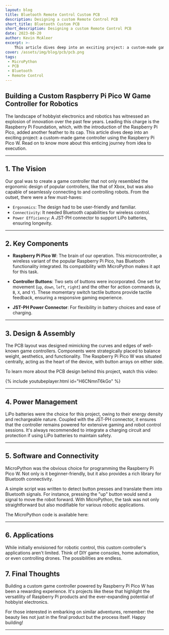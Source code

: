 ```yaml
---
layout: blog
title: Bluetooth Remote Control Custom PCB 
description: Designing a custom Remote Control PCB
short_title: Bluetooth Custom PCB
short_description: Designing a custom Remote Control PCB
date: 2023-08-20
author: Kevin McAleer
excerpt: >-
    This article dives deep into an exciting project: a custom-made game controller using the Raspberry Pi Pico W.
cover: /assets/img/blog/pcb/pcb.png
tags: 
 - MicroPython
 - PCB
 - Bluetooth
 - Remote Control
---
```


## Building a Custom Raspberry Pi Pico W Game Controller for Robotics

The landscape of hobbyist electronics and robotics has witnessed an explosion of innovation over the past few years. Leading this charge is the Raspberry Pi Foundation, which, with the introduction of the Raspberry Pi Pico, added another feather to its cap. This article dives deep into an exciting project: a custom-made game controller using the Raspberry Pi Pico W. Read on to know more about this enticing journey from idea to execution.

---

## 1. The Vision

Our goal was to create a game controller that not only resembled the ergonomic design of popular controllers, like that of Xbox, but was also capable of seamlessly connecting to and controlling robots. From the outset, there were a few must-haves:

- `Ergonomics`: The design had to be user-friendly and familiar.
- `Connectivity`: It needed Bluetooth capabilities for wireless control.
- `Power Efficiency`: A JST-PH connector to support LiPo batteries, ensuring longevity.

---

## 2. Key Components

- **Raspberry Pi Pico W**: The brain of our operation. This microcontroller, a wireless variant of the popular Raspberry Pi Pico, has Bluetooth functionality integrated. Its compatibility with MicroPython makes it apt for this task.

- **Controller Buttons**: Two sets of buttons were incorporated. One set for movement (`up`, `down`, `left`, `right`) and the other for action commands (`A`, `B`, `X`, and `Y`). These momentary switch tactile buttons provide tactile feedback, ensuring a responsive gaming experience.

- **JST-PH Power Connector**: For flexibility in battery choices and ease of charging.

---

## 3. Design & Assembly

The PCB layout was designed mimicking the curves and edges of well-known game controllers. Components were strategically placed to balance weight, aesthetics, and functionality. The Raspberry Pi Pico W was situated centrally, acting as the heart of the device, with button arrays on either side. 

To learn more about the PCB design behind this project, watch this video:

{% include youtubeplayer.html id="H6CNmnT6kGo" %}

---

## 4. Power Management

LiPo batteries were the choice for this project, owing to their energy density and rechargeable nature. Coupled with the JST-PH connector, it ensures that the controller remains powered for extensive gaming and robot control sessions. It's always recommended to integrate a charging circuit and protection if using LiPo batteries to maintain safety.

---

## 5. Software and Connectivity

MicroPython was the obvious choice for programming the Raspberry Pi Pico W. Not only is it beginner-friendly, but it also provides a rich library for Bluetooth connectivity.

A simple script was written to detect button presses and translate them into Bluetooth signals. For instance, pressing the "up" button would send a signal to move the robot forward. With MicroPython, the task was not only straightforward but also modifiable for various robotic applications.

The MicroPython code is available here:

<script src="https://gist.github.com/kevinmcaleer/cb8026c14ecb2b5a22fba065eb11af8c.js"></script>

---

## 6. Applications

While initially envisioned for robotic control, this custom controller's applications aren't limited. Think of DIY game consoles, home automation, or even controlling drones. The possibilities are endless.

## 7. Final Thoughts

Building a custom game controller powered by Raspberry Pi Pico W has been a rewarding experience. It's projects like these that highlight the versatility of Raspberry Pi products and the ever-expanding potential of hobbyist electronics.

For those interested in embarking on similar adventures, remember: the beauty lies not just in the final product but the process itself. Happy building!

---
